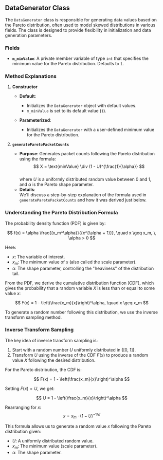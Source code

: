 
## DataGenerator Class

The `DataGenerator` class is responsible for generating data values based on the Pareto distribution, often used to model skewed distributions in various fields. The class is designed to provide flexibility in initialization and data generation parameters.


### Fields

- **`m_minValue`**: A private member variable of type `int` that specifies the minimum value for the Pareto distribution. Defaults to `1`.

### Method Explanations

1. **Constructor**
    - **Default**:
        - Initializes the `DataGenerator` object with default values.
        - `m_minValue` is set to its default value (`1`).

    - **Parameterized**:
        - Initializes the `DataGenerator` with a user-defined minimum value for the Pareto distribution.

2. **`generateParetoPacketCounts`**  
   - **Purpose**: Generates packet counts following the Pareto distribution using the formula:  
     $$
     X = \text{minValue} \div (1 - U)^{\frac{1}{\alpha}}
     $$  
     where $U$ is a uniformly distributed random value between 0 and 1, and $\alpha$ is the Pareto shape parameter.  
   - **Details**:  
   We'll discuss a step-by-step explanation of the formula used in `generateParetoPacketCounts` and how it was derived just below.


### Understanding the Pareto Distribution Formula

The probability density function (PDF) is given by:

$$
f(x) = \alpha \frac{{x_m^\alpha}}{{x^{\alpha + 1}}}, \quad x \geq x_m, \, \alpha > 0
$$

Here:
- $x$: The variable of interest.
- $x_m$: The minimum value of $x$ (also called the scale parameter).
- $\alpha$: The shape parameter, controlling the "heaviness" of the distribution tail.

From the PDF, we derive the cumulative distribution function (CDF), which gives the probability that a random variable $X$ is less than or equal to some value $x$:

$$
F(x) = 1 - \left(\frac{x_m}{x}\right)^\alpha, \quad x \geq x_m
$$

To generate a random number following this distribution, we use the inverse transform sampling method.

### Inverse Transform Sampling

The key idea of inverse transform sampling is:
1. Start with a random number $U$ uniformly distributed in \([0, 1]\).
2. Transform $U$ using the inverse of the CDF $F(x)$ to produce a random value $X$ following the desired distribution.

For the Pareto distribution, the CDF is:

$$
F(x) = 1 - \left(\frac{x_m}{x}\right)^\alpha
$$

Setting $F(x) = U$, we get:

$$
U = 1 - \left(\frac{x_m}{x}\right)^\alpha
$$

Rearranging for $x$:
$$
x = x_m \cdot (1 - U)^{-1/\alpha}
$$

This formula allows us to generate a random value $x$ following the Pareto distribution given:

- $U$: A uniformly distributed random value.
- $x_m$: The minimum value (scale parameter).
- $\alpha$: The shape parameter.
